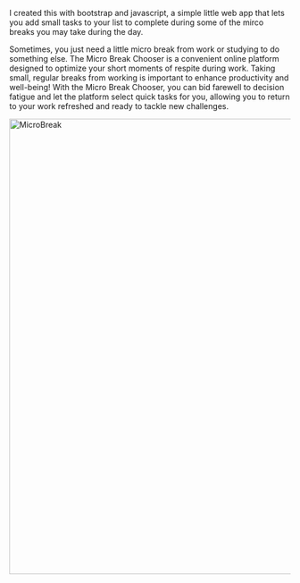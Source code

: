 I created this with bootstrap and javascript, a simple little web app that lets you add small tasks to your list to complete during some of the mirco breaks you may take during the day.  

Sometimes, you just need a little micro break from work or studying to do something else. The Micro Break Chooser is a convenient online platform designed to optimize your short moments of respite during work. Taking small, regular breaks from working is important to enhance productivity and well-being! With the Micro Break Chooser, you can bid farewell to decision fatigue and let the platform select quick tasks for you, allowing you to return to your work refreshed and ready to tackle new challenges.

<img width="815" alt="MicroBreak" src="https://github.com/andy-iio/MicroBreak/assets/32138242/26d5fff3-2c53-45ad-ab60-bcb96f36e8fc">
